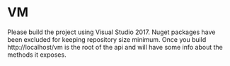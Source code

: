# VM
Please build the project using Visual Studio 2017. 
Nuget packages have been excluded for keeping repository size minimum.
Once you build http://localhost/vm is the root of the api and will have some info about the methods it exposes.
